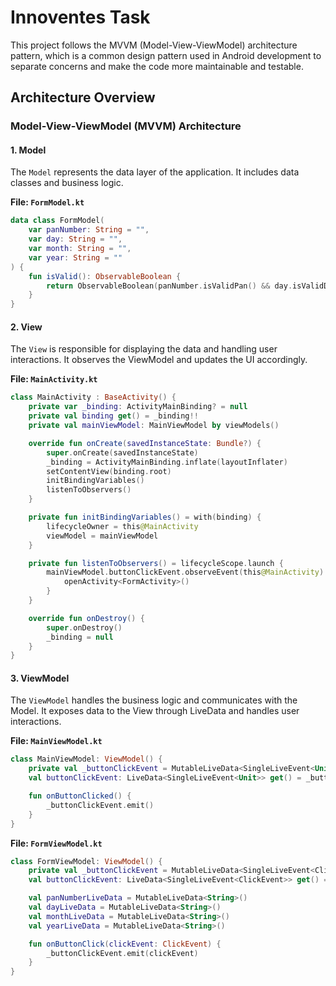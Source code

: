 # Innoventes Task

This project follows the MVVM (Model-View-ViewModel) architecture pattern, which is a common design pattern used in Android development to separate concerns and make the code more maintainable and testable.

## Architecture Overview

### Model-View-ViewModel (MVVM) Architecture

#### 1. Model
The `Model` represents the data layer of the application. It includes data classes and business logic.

**File: `FormModel.kt`**
```kotlin
data class FormModel(
    var panNumber: String = "",
    var day: String = "",
    var month: String = "",
    var year: String = ""
) {
    fun isValid(): ObservableBoolean {
        return ObservableBoolean(panNumber.isValidPan() && day.isValidDay() && month.isValidMonth() && year.isValidYear())
    }
}
```

#### 2. View
The `View` is responsible for displaying the data and handling user interactions. It observes the ViewModel and updates the UI accordingly.

**File: `MainActivity.kt`**
```kotlin
class MainActivity : BaseActivity() {
    private var _binding: ActivityMainBinding? = null
    private val binding get() = _binding!!
    private val mainViewModel: MainViewModel by viewModels()

    override fun onCreate(savedInstanceState: Bundle?) {
        super.onCreate(savedInstanceState)
        _binding = ActivityMainBinding.inflate(layoutInflater)
        setContentView(binding.root)
        initBindingVariables()
        listenToObservers()
    }

    private fun initBindingVariables() = with(binding) {
        lifecycleOwner = this@MainActivity
        viewModel = mainViewModel
    }

    private fun listenToObservers() = lifecycleScope.launch {
        mainViewModel.buttonClickEvent.observeEvent(this@MainActivity) {
            openActivity<FormActivity>()
        }
    }

    override fun onDestroy() {
        super.onDestroy()
        _binding = null
    }
}
```

#### 3. ViewModel
The `ViewModel` handles the business logic and communicates with the Model. It exposes data to the View through LiveData and handles user interactions.

**File: `MainViewModel.kt`**
```kotlin
class MainViewModel: ViewModel() {
    private val _buttonClickEvent = MutableLiveData<SingleLiveEvent<Unit>>()
    val buttonClickEvent: LiveData<SingleLiveEvent<Unit>> get() = _buttonClickEvent

    fun onButtonClicked() {
        _buttonClickEvent.emit()
    }
}
```

**File: `FormViewModel.kt`**
```kotlin
class FormViewModel: ViewModel() {
    private val _buttonClickEvent = MutableLiveData<SingleLiveEvent<ClickEvent>>()
    val buttonClickEvent: LiveData<SingleLiveEvent<ClickEvent>> get() = _buttonClickEvent

    val panNumberLiveData = MutableLiveData<String>()
    val dayLiveData = MutableLiveData<String>()
    val monthLiveData = MutableLiveData<String>()
    val yearLiveData = MutableLiveData<String>()

    fun onButtonClick(clickEvent: ClickEvent) {
        _buttonClickEvent.emit(clickEvent)
    }
}
```



